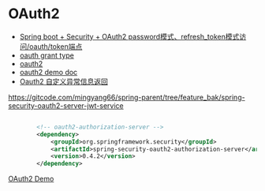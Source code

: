 # OAuth2

* [Spring boot + Security + OAuth2 password模式、refresh_token模式访问/oauth/token端点](https://blog.csdn.net/yaomingyang/article/details/97281522)
* [oauth grant type](https://www.ruanyifeng.com/blog/2019/04/oauth-grant-types.html)
* [oauth2](https://www.rfcreader.com/#rfc6749)
* [oauth2 demo doc](https://github.com/macrozheng/mall-learning)
* [Oauth2 自定义异常信息返回](https://blog.csdn.net/ycf921244819/article/details/118488338)

https://gitcode.com/mingyang66/spring-parent/tree/feature_bak/spring-security-oauth2-server-jwt-service


```xml

        <!-- oauth2-authorization-server -->
        <dependency>
            <groupId>org.springframework.security</groupId>
            <artifactId>spring-security-oauth2-authorization-server</artifactId>
            <version>0.4.2</version>
        </dependency>
```


[OAuth2 Demo](https://java-family.cn/#/OAuth2.0/README)
